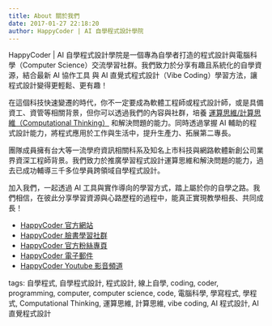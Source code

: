 ```yaml
---
title: About 關於我們
date: 2017-01-27 22:18:20
author: HappyCoder | AI 自學程式設計學院
---
```


HappyCoder | AI 自學程式設計學院是一個專為自學者打造的程式設計與電腦科學（Computer Science）交流學習社群。我們致力於分享有趣且系統化的自學資源，結合最新 AI 協作工具 與 AI 直覺式程式設計（Vibe Coding）學習方法，讓程式設計變得更輕鬆、更有趣！

在這個科技快速變遷的時代，你不一定要成為軟體工程師或程式設計師，或是具備資工、資管等相關背景，但你可以透過我們的內容與社群，培養 [運算思維/計算思維（Computational Thinking）](https://zh.wikipedia.org/zh-tw/%E8%AE%A1%E7%AE%97%E6%80%9D%E7%BB%B4) 和解決問題的能力。同時透過掌握 AI 輔助的程式設計能力，將程式應用於工作與生活中，提升生產力、拓展第二專長。

團隊成員擁有台大等一流學府資訊相關科系及知名上市科技與網路軟體新創公司業界資深工程師背景。我們致力於推廣學習程式設計運算思維和解決問題的能力，過去已成功輔導三千多位學員跨領域自學程式設計。

加入我們，一起透過 AI 工具與實作導向的學習方式，踏上屬於你的自學之路。我們相信，在彼此分享學習資源與心路歷程的過程中，能真正實現教學相長、共同成長！

- [HappyCoder 官方網站](https://www.happycoder.org/)
- [HappyCoder 臉書學習社群](https://www.facebook.com/groups/HappyCoderOrg/)
- [HappyCoder 官方粉絲專頁](https://www.facebook.com/HappyCoderOrg/)
- [HappyCoder 電子郵件](mailto:happycoderorg@gmail.com)
- [HappyCoder Youtube 影音頻道](https://www.youtube.com/channel/UCehU65UuvbswxhZ4CXJkdxA)

tags: 自學程式, 自學程式設計, 程式設計, 線上自學, coding, coder, programming, computer, computer science, code, 電腦科學, 學寫程式, 學程式, Computational Thinking, 運算思維, 計算思維, vibe coding, AI 程式設計, AI 直覺程式設計
